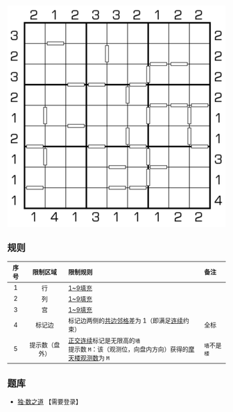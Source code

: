 ![](../../../images/sudoku/连遮楼数独.png)

## 规则
| 序号 | 限制区域 | 限制规则 | 备注 |
| :---: | :---: | :--- | :--- |
| 1 | 行 | [1~9填充] | |
| 2 | 列 | [1~9填充] | |
| 3 | 宫 | [1~9填充] | |
| 4 | 标记边 | 标记边两侧的[共边邻格]差为 1（即满足[连续]约束） | 全标 |
| 5 | 提示数（盘外） | [正交连续]标记是无限高的`墙`<br/>提示数 `M`：该（观测位，向盘内方向）获得的[摩天楼观测数]为 `M` | `墙`不是`楼` |

## 题库
- [独·数之道](http://www.sudokufans.org.cn/lx/game.index.php?type=cnmt) 【需要登录】

[1~9填充]: ../../../rules.md#1~9填充
[共边邻格]: ../../../rules.md#共边邻格
[连续]: ../../../rules.md#连续
[正交连续]: ../../../rules.md#正交连续
[摩天楼观测数]: ../../../rules.md#摩天楼观测数